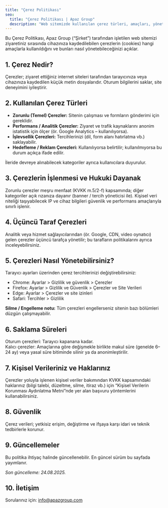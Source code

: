 ```yaml
---
title: "Çerez Politikası"
seo:
  title: "Çerez Politikası | Apaz Group"
  description: "Web sitemizde kullanılan çerez türleri, amaçları, yönetim ve saklama süreleri hakkında bilgilendirme."
---
```


Bu Çerez Politikası, Apaz Group (“Şirket”) tarafından işletilen web sitemizi ziyaretiniz sırasında cihazınıza kaydedilebilen çerezlerin (cookies) hangi amaçlarla kullanıldığını ve bunları nasıl yönetebileceğinizi açıklar.

## 1. Çerez Nedir?
Çerezler; ziyaret ettiğiniz internet siteleri tarafından tarayıcınıza veya cihazınıza kaydedilen küçük metin dosyalarıdır. Oturum bilgilerini saklar, site deneyimini iyileştirir.

## 2. Kullanılan Çerez Türleri
- **Zorunlu (Temel) Çerezler:** Sitenin çalışması ve formların gönderimi için gereklidir.
- **Performans / Analitik Çerezler:** Ziyaret ve trafik kaynaklarını anonim istatistik için ölçer (ör. Google Analytics – kullanılıyorsa).
- **İşlevsellik Çerezleri:** Tercihlerinizi (dil, form alanı hatırlatma vb.) saklayabilir.
- **Hedefleme / Reklam Çerezleri:** Kullanılıyorsa belirtilir; kullanılmıyorsa bu durum açıkça ifade edilir.

İleride devreye alınabilecek kategoriler ayrıca kullanıcılara duyurulur.

## 3. Çerezlerin İşlenmesi ve Hukuki Dayanak
Zorunlu çerezler meşru menfaat (KVKK m.5/2-f) kapsamında; diğer kategoriler açık rızanıza dayanır (banner / tercih yöneticisi ile). Kişisel veri niteliği taşıyabilecek IP ve cihaz bilgileri güvenlik ve performans amaçlarıyla sınırlı işlenir.

## 4. Üçüncü Taraf Çerezleri
Analitik veya hizmet sağlayıcılarından (ör. Google, CDN, video oynatıcı) gelen çerezler üçüncü tarafça yönetilir; bu tarafların politikalarını ayrıca inceleyebilirsiniz.

## 5. Çerezleri Nasıl Yönetebilirsiniz?
Tarayıcı ayarları üzerinden çerez tercihlerinizi değiştirebilirsiniz:

- Chrome: Ayarlar > Gizlilik ve güvenlik > Çerezler
- Firefox: Ayarlar > Gizlilik ve Güvenlik > Çerezler ve Site Verileri
- Edge: Ayarlar > Çerezler ve site izinleri
- Safari: Tercihler > Gizlilik

**Silme / Engelleme notu:** Tüm çerezleri engellerseniz sitenin bazı bölümleri düzgün çalışmayabilir.

## 6. Saklama Süreleri
Oturum çerezleri: Tarayıcı kapanana kadar.  
Kalıcı çerezler: Amaçlarına göre değişmekle birlikte makul süre (genelde 6–24 ay) veya yasal süre bitiminde silinir ya da anonimleştirilir.

## 7. Kişisel Verileriniz ve Haklarınız
Çerezler yoluyla işlenen kişisel veriler bakımından KVKK kapsamındaki haklarınız (bilgi talebi, düzeltme, silme, itiraz vb.) için “Kişisel Verilerin Korunması Aydınlatma Metni”nde yer alan başvuru yöntemlerini kullanabilirsiniz.

## 8. Güvenlik
Çerez verileri; yetkisiz erişim, değiştirme ve ifşaya karşı idari ve teknik tedbirlerle korunur.

## 9. Güncellemeler
Bu politika ihtiyaç halinde güncellenebilir. En güncel sürüm bu sayfada yayımlanır.

_Son güncelleme: 24.08.2025._

## 10. İletişim
Sorularınız için: info@apazgroup.com

